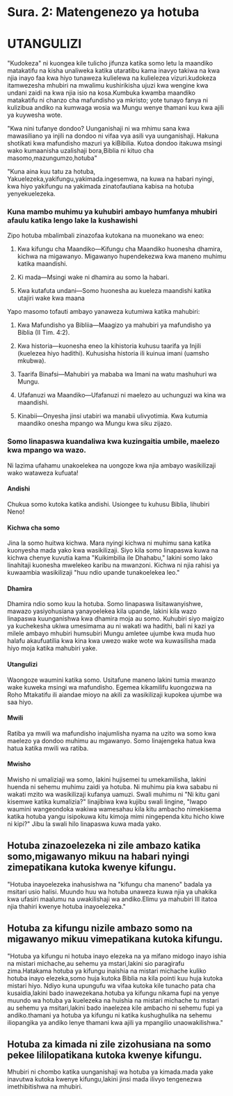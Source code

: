 # Sura. 2: Matengenezo ya hotuba

# UTANGULIZI

"Kudokeza" ni kuongea kile tulicho jifunza katika somo letu la maandiko matakatifu na kisha unaliweka katika utaratibu kama inavyo takiwa na kwa njia inayo faa kwa hiyo tunaweza kulielewa na kulielezea vizuri.kudokeza itamwezesha mhubiri na mwalimu kushirikisha ujuzi kwa wengine kwa undani zaidi na kwa njia isio na kosa.Kumbuka kwamba maandiko matakatifu ni chanzo cha mafundisho ya mkristo; yote tunayo fanya ni kulizibua andiko na kumwaga wosia wa Mungu wenye thamani kuu kwa ajili ya kuywesha wote.

"Kwa nini tufanye dondoo? Uunganishaji ni wa mhimu sana kwa mawasiliano ya injili na dondoo ni vifaa vya asili vya uunganishaji. Hakuna shotikati kwa mafundisho mazuri ya kiBibilia. Kutoa dondoo itakuwa msingi wako kumaanisha uzalishaji bora,Biblia ni kituo cha masomo,mazungumzo,hotuba"

"Kuna aina kuu tatu za hotuba, Yakuelezeka,yakifungu,yakimada.ingesemwa, na kuwa na habari nyingi, kwa hiyo yakifungu na yakimada zinatofautiana kabisa na hotuba yenyekuelezeka.

### Kuna mambo muhimu ya kuhubiri ambayo humfanya mhubiri afaulu katika lengo lake la kushawishi
 
Zipo hotuba mbalimbali zinazofaa kutokana na muonekano wa eneo:

1. Kwa kifungu cha Maandiko—Kifungu cha Maandiko huonesha dhamira, kichwa na migawanyo. Migawanyo hupendekezwa kwa maneno muhimu katika maandishi.

2. Ki mada—Msingi wake ni dhamira au somo la habari.

<!--3. Kwa kifungu cha Maandiko-Ki mada—Somo hutibiwa kwa kifungu cha Maandiko na kuelezwa dhamira. 

4. Kwa kifungu cha Maandiko-Kwa kilichotolewa wazo—Somo linatokana na kilichomo ndani ya taarifa iliyoandikwa.-->

5. Kwa kutafuta undani—Somo huonesha au kueleza maandishi katika utajiri wake kwa maana

Yapo masomo tofauti ambayo yanaweza kutumiwa katika mahubiri:

1. Kwa Mafundisho ya Bibliia—Maagizo ya mahubiri ya mafundisho ya Biblia (II Tim. 4:2).

2. Kwa historia—kuonesha eneo la kihistoria kuhusu taarifa ya Injili (kuelezea hiyo hadithi). Kuhusisha historia ili kuinua imani (uamsho mkubwa).

3. Taarifa Binafsi—Mahubiri ya mababa wa Imani na watu mashuhuri wa Mungu.

4. Ufafanuzi wa Maandiko—Ufafanuzi ni maelezo au uchunguzi wa kina wa maandishi.

5. Kinabii—Onyesha jinsi utabiri wa manabii ulivyotimia. Kwa kutumia maandiko onesha mpango wa Mungu kwa siku zijazo.

### Somo linapaswa kuandaliwa kwa kuzingaitia umbile, maelezo kwa mpango wa wazo. 

Ni lazima ufahamu unakoelekea na uongoze kwa njia ambayo wasikilizaji wako wataweza kufuata!

#### Andishi

Chukua somo kutoka katika andishi. Usiongee tu kuhusu Biblia, lihubiri Neno!

#### Kichwa cha somo

Jina la somo huitwa kichwa. Mara nyingi kichwa ni muhimu sana katika kuonyesha mada yako kwa wasikilizaji. Siyo kila somo linapaswa kuwa na kichwa chenye kuvutia kama &quot;Kuikimbilia ile Dhahabu,&quot; lakini somo lako linahitaji kuonesha mwelekeo karibu na mwanzoni. Kichwa ni njia rahisi ya kuwaambia wasikilizaji &quot;huu ndio upande tunakoelekea leo.&quot;

#### Dhamira

Dhamira ndio somo kuu la hotuba. Somo linapaswa lisitawanyishwe, mawazo yasiyohusiana yanayoelekea kila upande, lakini kila wazo linapaswa kuunganishwa kwa dhamira moja au somo. Kuhubiri siyo maigizo ya kuchekesha ukiwa umesimama au ni wakati wa hadithi, bali ni kazi ya milele ambayo mhubiri humsubiri Mungu amletee ujumbe kwa muda huo halafu akaufuatilia kwa kina kwa uwezo wake wote wa kuwasilisha mada hiyo moja katika mahubiri yake.

#### Utangulizi

Waongoze waumini katika somo. Usitafune maneno lakini tumia mwanzo wake kuweka msingi wa mafundisho. Egemea kikamilifu kuongozwa na Roho Mtakatifu ili aiandae mioyo na akili za wasikilizaji kupokea ujumbe wa saa hiyo. 

#### Mwili

Ratiba ya mwili wa mafundisho inajumlisha nyama na uzito wa somo kwa maelezo ya dondoo muhimu au mgawanyo. Somo linajengeka hatua kwa hatua katika mwili wa ratiba. 

#### Mwisho

Mwisho ni umaliziaji wa somo, lakini hujisemei tu umekamilisha, lakini huenda ni sehemu muhimu zaidi ya hotuba. Ni muhimu pia kwa sababu ni wakati mzito wa wasikilizaji kufanya uamuzi. Swali muhimu ni &quot;Ni kitu gani kisemwe katika kumalizia?&quot; linajibiwa kwa kujibu swali lingine, &quot;Iwapo waumini wangeondoka wakiwa wamesahau kila kitu ambacho nimekisema katika hotuba yangu isipokuwa kitu kimoja mimi ningependa kitu hicho kiwe ni kipi?&quot; Jibu la swali hilo linapaswa kuwa mada yako.

## Hotuba zinazoelezeka ni zile ambazo katika somo,migawanyo mikuu na habari nyingi zimepatikana kutoka kwenye kifungu.

"Hotuba inayoelezeka inahusishwa na "kifungu cha maneno" badala ya msitari usio halisi. Muundo huu wa hotuba unaweza kuwa njia ya uhakika kwa ufasiri maalumu na uwakilishaji wa andiko.Elimu ya mahubiri III itatoa njia thahiri kwenye hotuba inayoelezeka."

## Hotuba za kifungu nizile ambazo somo na migawanyo mikuu vimepatikana kutoka kifungu.

"Hotuba ya kifungu ni hotuba inayo elezeka na ya mifano midogo inayo ishia na mistari michache,au sehemu ya mstari,lakini sio paragirafu zima.Hatakama hotuba ya kifungu inaishia na mistari michache kuliko hotuba inayo elezeka,somo huja kutoka Biblia na kila pointi kuu huja kutoka mistari hiyo. Ndiyo kuna upungufu wa vifaa kutoka kile tunacho pata cha kusaidia,lakini bado inawezekana.hotuba ya kifungu nikama fupi na yenye muundo wa hotuba ya kuelezeka na huishia na mistari michache tu mstari au sehemu ya msitari,lakini bado inaelezea kile ambacho ni sehemu fupi ya andiko.thamani ya hotuba ya kifungu ni katika kushughulika na sehemu iliopangika ya andiko lenye thamani kwa ajili ya mpangilio unaowakilishwa."

## Hotuba za kimada ni zile zizohusiana na somo pekee lililopatikana kutoka kwenye kifungu.

Mhubiri ni chombo katika uunganishaji wa hotuba ya kimada.mada yake inavutwa kutoka kwenye kifungu,lakini jinsi mada ilivyo tengenezwa imethibitishwa na mhubiri.

